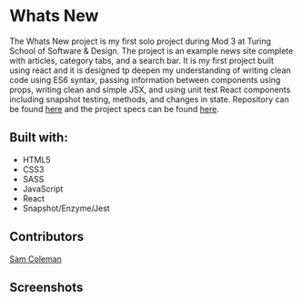# Whats New

The Whats New project is my first solo project during Mod 3 at Turing School of Software & Design. The project is an example news site complete with articles, category tabs, and a search bar. It is my first project built using react and it is designed tp deepen my understanding of writing clean code using ES6 syntax, passing information between components using props, writing clean and simple JSX, and using unit test React components including snapshot testing, methods, and changes in state. Repository can be found <a href="https://github.com/SamuelColeman/whats-new">here</a> and the project specs can be found <a href="https://frontend.turing.io/projects/whats-new.html">here</a>.


## Built with:

* HTML5
* CSS3
* SASS
* JavaScript
* React
* Snapshot/Enzyme/Jest

## Contributors

[Sam Coleman](https://github.com/SamuelColeman)

## Screenshots

